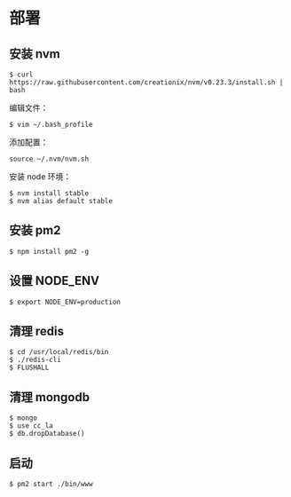 # 部署

## 安装 nvm

```
$ curl https://raw.githubusercontent.com/creationix/nvm/v0.23.3/install.sh | bash
```

编辑文件：

```
$ vim ~/.bash_profile
```

添加配置：

```
source ~/.nvm/nvm.sh
```

安装 node 环境：

```
$ nvm install stable
$ nvm alias default stable
```

## 安装 pm2

```
$ npm install pm2 -g
```

## 设置 NODE_ENV

```
$ export NODE_ENV=production
```

## 清理 redis

```
$ cd /usr/local/redis/bin
$ ./redis-cli
$ FLUSHALL
```

## 清理 mongodb

```
$ mongo
$ use cc_la
$ db.dropDatabase()
```

## 启动

```
$ pm2 start ./bin/www
```

